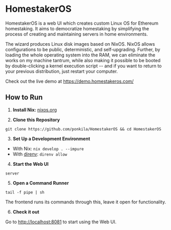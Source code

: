 # HomestakerOS

HomestakerOS is a web UI which creates custom Linux OS for Ethereum homestaking. It aims to democratize homestaking by simplifying the process of creating and maintaining servers in home environments.

The wizard produces Linux disk images based on NixOS. NixOS allows configurations to be public, deterministic, and self-upgrading. Further, by loading the whole operating system into the RAM, we can eliminate the works on my machine tantrum, while also making it possible to be booted by double-clicking a kernel execution script -- and if you want to return to your previous distribution, just restart your computer.

Check out the live demo at https://demo.homestakeros.com/

## How to Run

1. **Install Nix:** [nixos.org](https://nixos.org/download.html)

2. **Clone this Repository**
  ```
  git clone https://github.com/ponkila/HomestakerOS && cd HomestakerOS
  ```

3. **Set Up a Development Environment**
- With Nix: `nix develop . --impure`
- With [direnv](https://direnv.net/): `direnv allow`

4. **Start the Web UI**
  ```
  server
  ```

5. **Open a Command Runner**
  ```
  tail -f pipe | sh
  ```
  The frontend runs its commands through this, leave it open for functionality.

6. **Check it out** 

  Go to [http://localhost:8081](http://localhost:8081) to start using the Web UI. 
